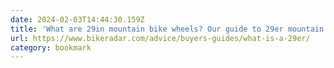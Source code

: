 ```yaml
---
date: 2024-02-03T14:44:30.159Z
title: 'What are 29in mountain bike wheels? Our guide to 29er mountain bikes'
url: https://www.bikeradar.com/advice/buyers-guides/what-is-a-29er/
category: bookmark
---
```

